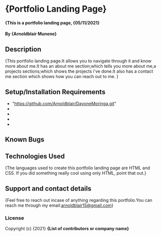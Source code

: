 # {Portfolio Landing Page}
#### {This is a portfolio landing page, {05/11/2021}
#### By **{Arnoldblair Munene}**
## Description
{This portfolio landing page.It allows you to navigate through it and know more about me.It has an about me section;which tells you more about me,a projects sections;which shows the projects i've done.It also has a contact me section which shows how you can reach out to me. }
## Setup/Installation Requirements
* "https://github.com/Arnoldblair/DayoneMoringa.git"
* 
* 
* 
* 
## Known Bugs

## Technologies Used
{The languages used to create this portfolio landing page are HTML and CSS.  If you did something really cool using only HTML, point that out.}

## Support and contact details
{Feel free to reach out incase of anything regarding this portfolio.You can reach me through my email:arnoldblair15@gmail.com}
### License

Copyright (c) {2021} **{List of contributors or company name}**

